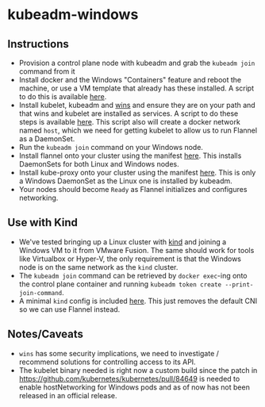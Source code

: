 # kubeadm-windows

## Instructions

- Provision a control plane node with kubeadm and grab the `kubeadm join` command from it
- Install docker and the Windows "Containers" feature and reboot the machine,
  or use a VM template that already has these installed. A script to do this is
  available [here](./install_docker.ps1).
- Install kubelet, kubeadm and [wins](https://github.com/rancher/wins) and
  ensure they are on your path and that wins and kubelet are installed as services. A
  script to do these steps is available [here](./windows-node.ps1). This script
  also will create a docker network named `host`, which we need for getting
  kubelet to allow us to run Flannel as a DaemonSet.
- Run the `kubeadm join` command on your Windows node.
- Install flannel onto your cluster using the manifest
  [here](./flannel/flannel.yml). This installs DaemonSets for both Linux and
  Windows nodes.
- Install kube-proxy onto your cluster using the manifest
  [here](./kube-proxy/kube-proxy.yml). This is only a Windows DaemonSet as the
  Linux one is installed by kubeadm.
- Your nodes should become `Ready` as Flannel initializes and configures networking.

## Use with Kind
- We've tested bringing up a Linux cluster with
  [kind](https://github.com/kubernetes-sigs/kind) and joining a Windows VM to
  it from VMware Fusion. The same should work for tools like Virtualbox or
  Hyper-V, the only requirement is that the Windows node is on the same network
  as the `kind` cluster.
- The `kubeadm join` command can be retrieved by `docker exec`-ing onto the
  control plane container and running `kubeadm token create
  --print-join-command`.
- A minimal `kind` config is included [here](./kind.yml). This just removes the
  default CNI so we can use Flannel instead.

## Notes/Caveats
- `wins` has some security implications, we need to investigate / recommend
  solutions for controlling access to its API.
- The kubelet binary needed is right now a custom build since the patch in
  https://github.com/kubernetes/kubernetes/pull/84649 is needed to enable
  hostNetworking for Windows pods and as of now has not been released in an
  official release.
